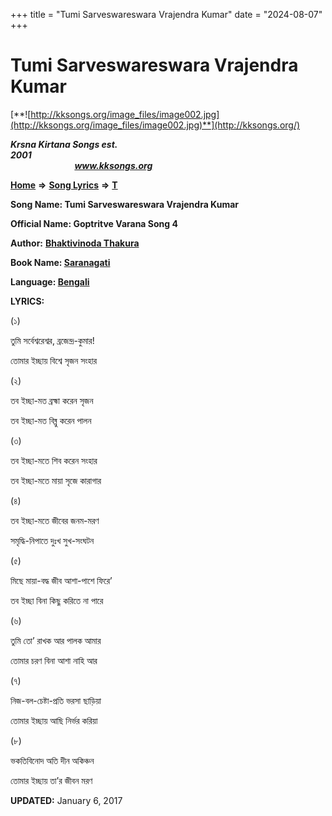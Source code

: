 +++
title = "Tumi Sarveswareswara Vrajendra Kumar"
date = "2024-08-07"
+++

# Tumi Sarveswareswara Vrajendra Kumar
[**![http://kksongs.org/image_files/image002.jpg](http://kksongs.org/image_files/image002.jpg)**](http://kksongs.org/)

**_Krsna Kirtana Songs est. 2001_**                                                                                                                                                 **_www.kksongs.org_**

**[Home](http://kksongs.org/)** **⇒** **[Song Lyrics](http://kksongs.org/lyrics.html)** **⇒** **[T](http://kksongs.org/songs/song_t.html)**

**Song Name: Tumi Sarveswareswara Vrajendra Kumar**

**Official Name: Goptritve Varana Song 4**

**Author:** [**Bhaktivinoda Thakura**](http://kksongs.org/authors/list/bhaktivinoda.html)

**Book Name: [Saranagati](http://kksongs.org/authors/literature/saranagati.html)**

**Language: [Bengali](http://kksongs.org/language/list/bengali.html)**

**LYRICS:**

(১)

তুমি সর্বেশ্বরেশ্বর, ব্রজেন্দ্র\-কুমার!         

তোমার ইচ্ছায় বিশ্বে সৃজন সংহার

(২)

তব ইচ্ছা\-মত ব্রহ্মা করেন সৃজন

তব ইচ্ছা\-মত বিষ্নু করেন পালন

(৩)

তব ইচ্ছা\-মতে শিব করেন সংহার

তব ইচ্ছা\-মতে মায়া সৃজে কারাগার

(৪)

তব ইচ্ছা\-মতে জীবের জনম\-মরণ

সমৃদ্ধি\-নিপাতে দুঃখ সুখ\-সংঘটন

(৫)

মিছে মায়া\-বদ্ধ জীব আশা\-পাশে ফিরে’

তব ইচ্ছা বিনা কিছু করিতে না পারে

(৬)

তুমি তো’ রাখক আর পালক আমার

তোমার চরণ বিনা আশা নাহি আর

(৭)

নিজ\-বল\-চেষ্টা\-প্রতি ভরসা ছাড়িয়া

তোমার ইচ্ছায় আছি নির্ভর করিয়া

(৮)

ভকতিবিনোদ অতি দীন অকিঞ্চন

তোমার ইচ্ছায় তা’র জীবন মরণ

**UPDATED:** January 6, 2017